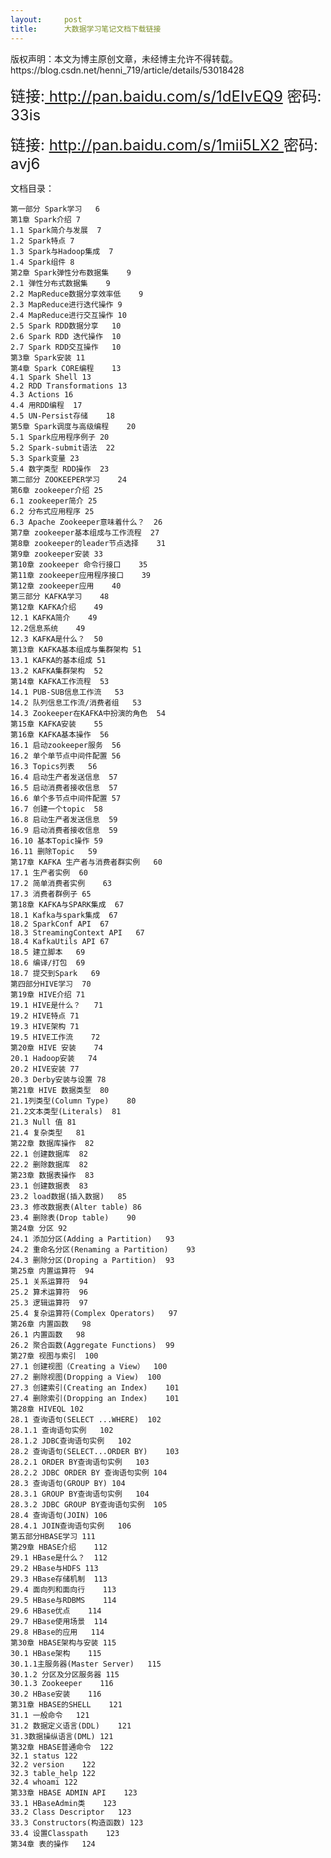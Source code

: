 ```yaml
---
layout:     post
title:      大数据学习笔记文档下载链接
---
```

<div id="article_content" class="article_content clearfix csdn-tracking-statistics" data-pid="blog" data-mod="popu_307" data-dsm="post">
								<div class="article-copyright">
					版权声明：本文为博主原创文章，未经博主允许不得转载。					https://blog.csdn.net/henni_719/article/details/53018428				</div>
								            <link rel="stylesheet" href="https://csdnimg.cn/release/phoenix/template/css/ck_htmledit_views-f76675cdea.css">
						<div class="htmledit_views" id="content_views">
                
<p><span style="font-size:24px;">链接:<a href="http://pan.baidu.com/s/1dEIvEQ9" rel="nofollow"> http://pan.baidu.com/s/1dEIvEQ9</a> 密码: 33is</span></p>
<p><span style="font-size:24px;">链接: <a href="http://pan.baidu.com/s/1mii5LX2" rel="nofollow">
http://pan.baidu.com/s/1mii5LX2 </a>密码: avj6</span><br></p>
<p>文档目录：<br></p>
<p></p>
<pre><code class="language-html">第一部分 Spark学习	6
第1章 Spark介绍	7
1.1 Spark简介与发展	7
1.2 Spark特点	7
1.3 Spark与Hadoop集成	7
1.4 Spark组件	8
第2章 Spark弹性分布数据集	9
2.1 弹性分布式数据集	9
2.2 MapReduce数据分享效率低	9
2.3 MapReduce进行迭代操作	9
2.4 MapReduce进行交互操作	10
2.5 Spark RDD数据分享	10
2.6 Spark RDD 迭代操作	10
2.7 Spark RDD交互操作	10
第3章 Spark安装	11
第4章 Spark CORE编程	13
4.1 Spark Shell	13
4.2 RDD Transformations	13
4.3 Actions	16
4.4 用RDD编程	17
4.5 UN-Persist存储	18
第5章 Spark调度与高级编程	20
5.1 Spark应用程序例子	20
5.2 Spark-submit语法	22
5.3 Spark变量	23
5.4 数字类型 RDD操作	23
第二部分 ZOOKEEPER学习	24
第6章 zookeeper介绍	25
6.1 zookeeper简介	25
6.2 分布式应用程序	25
6.3 Apache Zookeeper意味着什么？	26
第7章 zookeeper基本组成与工作流程	27
第8章 zookeeper的leader节点选择	31
第9章 zookeeper安装	33
第10章 zookeeper 命令行接口	35
第11章 zookeeper应用程序接口	39
第12章 zookeeper应用	40
第三部分 KAFKA学习	48
第12章 KAFKA介绍	49
12.1 KAFKA简介	49
12.2信息系统	49
12.3 KAFKA是什么？	50
第13章 KAFKA基本组成与集群架构	51
13.1 KAFKA的基本组成	51
13.2 KAFKA集群架构	52
第14章 KAFKA工作流程	53
14.1 PUB-SUB信息工作流	53
14.2 队列信息工作流/消费者组	53
14.3 Zookeeper在KAFKA中扮演的角色	54
第15章 KAFKA安装	55
第16章 KAFKA基本操作	56
16.1 启动zookeeper服务	56
16.2 单个单节点中间件配置	56
16.3 Topics列表	56
16.4 启动生产者发送信息	57
16.5 启动消费者接收信息	57
16.6 单个多节点中间件配置	57
16.7 创建一个topic	58
16.8 启动生产者发送信息	59
16.9 启动消费者接收信息	59
16.10 基本Topic操作	59
16.11 删除Topic	59
第17章 KAFKA 生产者与消费者群实例	60
17.1 生产者实例	60
17.2 简单消费者实例	63
17.3 消费者群例子	65
第18章 KAFKA与SPARK集成	67
18.1 Kafka与spark集成	67
18.2 SparkConf API	67
18.3 StreamingContext API	67
18.4 KafkaUtils API	67
18.5 建立脚本	69
18.6 编译/打包	69
18.7 提交到Spark	69
第四部分HIVE学习	70
第19章 HIVE介绍	71
19.1 HIVE是什么？	71
19.2 HIVE特点	71
19.3 HIVE架构	71
19.5 HIVE工作流	72
第20章 HIVE 安装	74
20.1 Hadoop安装	74
20.2 HIVE安装	77
20.3 Derby安装与设置	78
第21章 HIVE 数据类型	80
21.1列类型(Column Type)	80
21.2文本类型(Literals)	81
21.3 Null 值	81
21.4 复杂类型	81
第22章 数据库操作	82
22.1 创建数据库	82
22.2 删除数据库	82
第23章 数据表操作	83
23.1 创建数据表	83
23.2 load数据(插入数据)	85
23.3 修改数据表(Alter table)	86
23.4 删除表(Drop table)	90
第24章 分区	92
24.1 添加分区(Adding a Partition)	93
24.2 重命名分区(Renaming a Partition)	93
24.3 删除分区(Droping a Partition)	93
第25章 内置运算符	94
25.1 关系运算符	94
25.2 算术运算符	96
25.3 逻辑运算符	97
25.4 复杂运算符(Complex Operators)	97
第26章 内置函数	98
26.1 内置函数	98
26.2 聚合函数(Aggregate Functions)	99
第27章 视图与索引	100
27.1 创建视图（Creating a View）	100
27.2 删除视图(Dropping a View)	100
27.3 创建索引(Creating an Index)	101
27.4 删除索引(Dropping an Index)	101
第28章 HIVEQL	102
28.1 查询语句(SELECT ...WHERE)	102
28.1.1 查询语句实例	102
28.1.2 JDBC查询语句实例	102
28.2 查询语句(SELECT...ORDER BY)	103
28.2.1 ORDER BY查询语句实例	103
28.2.2 JDBC ORDER BY 查询语句实例	104
28.3 查询语句(GROUP BY)	104
28.3.1 GROUP BY查询语句实例	104
28.3.2 JDBC GROUP BY查询语句实例	105
28.4 查询语句(JOIN)	106
28.4.1 JOIN查询语句实例	106
第五部分HBASE学习	111
第29章 HBASE介绍	112
29.1 HBase是什么？	112
29.2 HBase与HDFS	113
29.3 HBase存储机制	113
29.4 面向列和面向行	113
29.5 HBase与RDBMS	114
29.6 HBase优点	114
29.7 HBase使用场景	114
29.8 HBase的应用	114
第30章 HBASE架构与安装	115
30.1 HBase架构	115
30.1.1主服务器(Master Server)	115
30.1.2 分区及分区服务器	115
30.1.3 Zookeeper	116
30.2 HBase安装	116
第31章 HBASE的SHELL	121
31.1 一般命令	121
31.2 数据定义语言(DDL)	121
31.3数据操纵语言(DML)	121
第32章 HBASE普通命令	122
32.1 status	122
32.2 version	122
32.3 table_help	122
32.4 whoami	122
第33章 HBASE ADMIN API	123
33.1 HBaseAdmin类	123
33.2 Class Descriptor	123
33.3 Constructors(构造函数)	123
33.4 设置Classpath	123
第34章 表的操作	124
</code></pre><br><br><p></p>
            </div>
                </div>